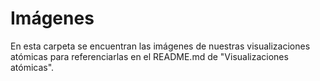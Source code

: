 # Imágenes

En esta carpeta se encuentran las imágenes de nuestras visualizaciones atómicas para referenciarlas en el README.md de "Visualizaciones atómicas".
